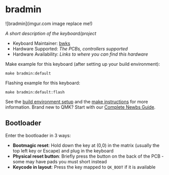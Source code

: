 # bradmin

![bradmin](imgur.com image replace me!)

*A short description of the keyboard/project*

* Keyboard Maintainer: [bwks](https://github.com/bwks)
* Hardware Supported: *The PCBs, controllers supported*
* Hardware Availability: *Links to where you can find this hardware*

Make example for this keyboard (after setting up your build environment):

    make bradmin:default

Flashing example for this keyboard:

    make bradmin:default:flash

See the [build environment setup](https://docs.qmk.fm/#/getting_started_build_tools) and the [make instructions](https://docs.qmk.fm/#/getting_started_make_guide) for more information. Brand new to QMK? Start with our [Complete Newbs Guide](https://docs.qmk.fm/#/newbs).

## Bootloader

Enter the bootloader in 3 ways:

* **Bootmagic reset**: Hold down the key at (0,0) in the matrix (usually the top left key or Escape) and plug in the keyboard
* **Physical reset button**: Briefly press the button on the back of the PCB - some may have pads you must short instead
* **Keycode in layout**: Press the key mapped to `QK_BOOT` if it is available

